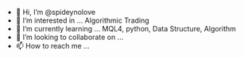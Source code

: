 - 👋 Hi, I’m @spideynolove
- 👀 I’m interested in ... Algorithmic Trading 
- 🌱 I’m currently learning ... MQL4, python, Data Structure, Algorithm
- 💞️ I’m looking to collaborate on ...
- 📫 How to reach me ...

<!---
spideynolove/spideynolove is a ✨ special ✨ repository because its `README.md` (this file) appears on your GitHub profile.
You can click the Preview link to take a look at your changes.
--->
